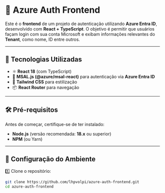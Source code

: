# 🔐 Azure Auth Frontend

Este é o **frontend** de um projeto de autenticação utilizando **Azure Entra ID**, desenvolvido com **React + TypeScript**. O objetivo é permitir que usuários façam login com sua conta Microsoft e exibam informações relevantes do **Tenant**, como nome, ID entre outros.

---

## 🚀 **Tecnologias Utilizadas**

- ⚛️ **React 18** (com TypeScript)
- 💙 **MSAL.js (@azure/msal-react)** para autenticação via **Azure Entra ID**
- 🎨 **Tailwind CSS** para estilização
- 📦 **React Router** para navegação

---

## 🛠 **Pré-requisitos**

Antes de começar, certifique-se de ter instalado:

- **Node.js** (versão recomendada: **18.x** ou superior)
- **NPM** (ou Yarn)

---

## 📌 **Configuração do Ambiente**

1️⃣ Clone o repositório:

```sh
git clone https://github.com/lhpvolpi/azure-auth-frontend.git
cd azure-auth-frontend
```
